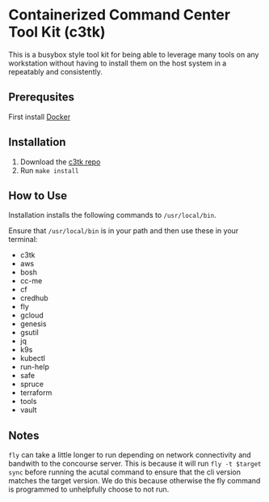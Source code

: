 # Containerized Command Center Tool Kit (c3tk)

This is a busybox style tool kit for being able to leverage many tools on any
workstation without having to install them on the host system in a repeatably
and consistently.

## Prerequsites 

First install [Docker](https://www.docker.com/products/docker-desktop)

## Installation

1. Download the [c3tk repo](https://github.com/starkandwayne/c3tk) 
2. Run `make install`

## How to Use

Installation installs the following commands to `/usr/local/bin`.

Ensure that `/usr/local/bin` is in your path and then use these in your terminal:

* c3tk
* aws
* bosh
* cc-me
* cf
* credhub
* fly
* gcloud
* genesis
* gsutil
* jq
* k9s
* kubectl
* run-help
* safe
* spruce
* terraform
* tools
* vault

## Notes

`fly` can take a little longer to run depending on network connectivity and 
bandwith to the concourse server. This is because it will run 
`fly -t $target sync` before running the acutal command to ensure that the 
cli version matches the target version. We do this because otherwise the fly
command is programmed to unhelpfully choose to not run.

